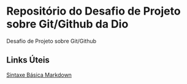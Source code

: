 # Repositório  do Desafio de Projeto sobre Git/Github da Dio
Desafio de Projeto sobre Git/Github

## Links Úteis 
[Sintaxe Básica Markdown](https://www.markdownguide.org/getting-started/)
